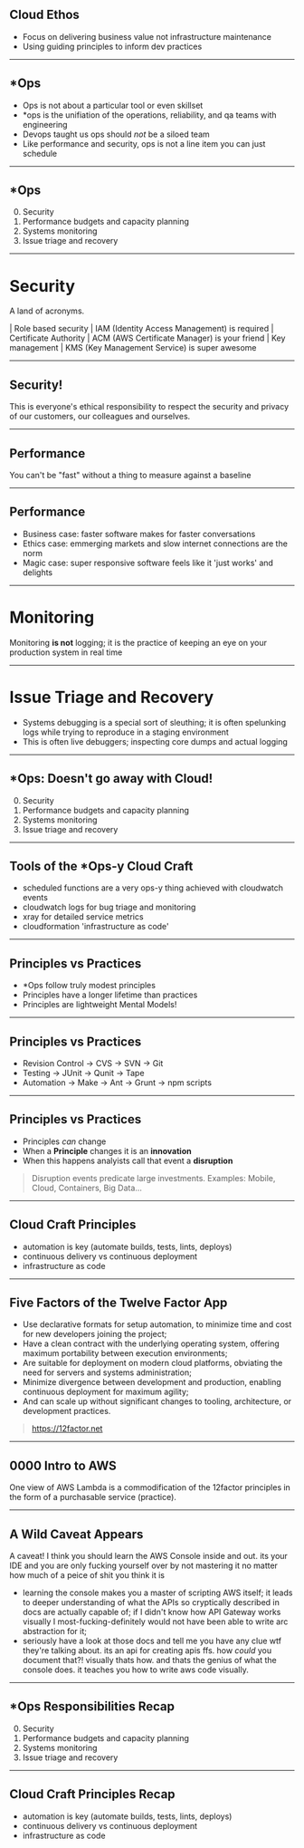 ## Cloud Ethos

- Focus on delivering business value not infrastructure maintenance
- Using guiding principles to inform dev practices 

---
## *Ops

- Ops is not about a particular tool or even skillset
- *ops is the unifiation of the operations, reliability, and qa teams with engineering
- Devops taught us ops should *not* be a siloed team 
- Like performance and security, ops is not a line item you can just schedule

---
## *Ops

0. Security
1. Performance budgets and capacity planning
2. Systems monitoring
3. Issue triage and recovery

---
# Security

A land of acronyms. 

| Role based security   | IAM (Identity Access Management) is required
| Certificate Authority | ACM (AWS Certificate Manager) is your friend
| Key management        | KMS (Key Management Service) is super awesome

---
## Security!

This is everyone's ethical responsibility to respect the security and privacy of our customers, our colleagues and ourselves.

---
## Performance

You can't be "fast" without a thing to measure against a baseline

---
## Performance

- Business case: faster software makes for faster conversations
- Ethics case: emmerging markets and slow internet connections are the norm
- Magic case: super responsive software feels like it 'just works' and delights

---
# Monitoring

Monitoring **is not** logging; it is the practice of keeping an eye on your production system in real time

---
# Issue Triage and Recovery

- Systems debugging is a special sort of sleuthing; it is often spelunking logs while trying to reproduce in a staging environment
- This is often live debuggers; inspecting core dumps and actual logging

---
## *Ops: Doesn't go away with Cloud!

0. Security
1. Performance budgets and capacity planning
2. Systems monitoring
3. Issue triage and recovery

---
## Tools of the *Ops-y Cloud Craft

- scheduled functions are a very ops-y thing achieved with cloudwatch events
- cloudwatch logs for bug triage and monitoring
- xray for detailed service metrics
- cloudformation 'infrastructure as code'

---
## Principles vs Practices

- *Ops follow truly modest principles
- Principles have a longer lifetime than practices
- Principles are lightweight Mental Models!

---
## Principles vs Practices

- Revision Control &rarr; CVS &rarr; SVN &rarr; Git
- Testing &rarr; JUnit &rarr; Qunit &rarr; Tape
- Automation &rarr; Make &rarr; Ant &rarr; Grunt &rarr; npm scripts

---
## Principles vs Practices

- Principles *can* change
- When a **Principle** changes it is an **innovation**
- When this happens analyists call that event a **disruption**

> Disruption events predicate large investments. Examples: Mobile, Cloud, Containers, Big Data…

---
## Cloud Craft Principles

- automation is key (automate builds, tests, lints, deploys)
- continuous delivery vs continuous deployment 
- infrastructure as code

---
## Five Factors of the Twelve Factor App

- Use declarative formats for setup automation, to minimize time and cost for new developers joining the project;
- Have a clean contract with the underlying operating system, offering maximum portability between execution environments;
- Are suitable for deployment on modern cloud platforms, obviating the need for servers and systems administration;
- Minimize divergence between development and production, enabling continuous deployment for maximum agility;
- And can scale up without significant changes to tooling, architecture, or development practices.

> https://12factor.net

---
## 0000 Intro to AWS

One view of AWS Lambda is a commodification of the 12factor principles in the form of a purchasable service (practice).

---
## A Wild Caveat Appears

A caveat! I think you should learn the AWS Console inside and out. its your IDE and you are only fucking yourself over by not mastering it no matter how much of a peice of shit you think it is

- learning the console makes you a master of scripting AWS itself; it leads to deeper understanding of what the APIs so cryptically described in docs are actually capable of; if I didn't know how API Gateway works visually I most-fucking-definitely would not have been able to write arc abstraction for it; 
- seriously have a look at those docs and tell me you have any clue wtf they're talking about. its an api for creating apis ffs. how *could* you document that?! visually thats how. and thats the genius of what the console does. it teaches you how to write aws code visually.

---
## *Ops Responsibilities Recap

0. Security
1. Performance budgets and capacity planning
2. Systems monitoring
3. Issue triage and recovery

---
## Cloud Craft Principles Recap

- automation is key (automate builds, tests, lints, deploys)
- continuous delivery vs continuous deployment 
- infrastructure as code
